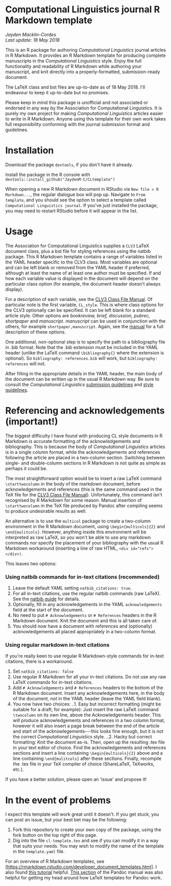# Computational Linguistics journal R Markdown template
_Jayden Macklin-Cordes_  
_Last update: 18 May 2018_

This is an R package for authoring *Computational Linguistics* journal articles in R Markdown. It provides an R Markdown template for producing complete manuscripts in the *Computational Linguistics* style. Enjoy the full functionality and readability of R Markdown while authoring your manuscript, and knit directly into a properly-formatted, submission-ready document.

The LaTeX class and bst files are up-to-date as of 18 May 2018. I'll endeavour to keep it up-to-date but no promises.

Please keep in mind this package is unofficial and not associated or endorsed in any way by the Association for Computational Linguistics. It is purely my own project for making *Computational Linguistics* articles easier to write in R Markdown. Anyone using this template for their own work takes full responsibility conforming with the journal submission format and guidelines.

# Installation

Download the package `devtools`, if you don't have it already.

Install the package in the R console with `devtools::install_github("JaydenM-C/CLtemplate")`

When opening a new R Markdown document in RStudio via `New file > R Markdown...`, the regular dialogue box will pop up. Navigate to `From template`, and you should see the option to select a template called `Computational Linguistics journal`. If you've just installed the package, you may need to restart RStudio before it will appear in the list.

# Usage

The Association for Computational Linguistics supplies a `CLV3` LaTeX document class, plus a bst file for styling references using the natbib package. This R Markdown template contains a range of variables listed in the YAML header specific to the CLV3 class. Most variables are optional and can be left blank or removed from the YAML header if preferred, although at least the name of at least one author must be specified. If and how each variable value is displayed in the document will depend on the particular class option (for example, the document header doesn't always display).

For a description of each variable, see the [CLV3 Class File Manual](http://cljournal.org/Docs/COLI-manual3.pdf). Of particular note is the first variable, `CL_style`. This is where class options for the CLV3 optionally can be specified. It can be left blank for a standard article style. Other options are *bookreview, brief, discussion, pubrec, shortpaper* and *manuscript*. *manuscript* can be used in conjunction with the others, for example `shortpaper,manuscript`. Again, see the [manual](http://cljournal.org/Docs/COLI-manual3.pdf) for a full description of these options.

One additional, non-optional step is to specify the path to a bibliography file in .bib format. Note that the .bib extension must be included in the YAML header (unlike the LaTeX command `\bibliography{}` where the extension is optional). So `bibliography: references.bib` will work, but `bibliography: references` will not.

After filling in the appropriate details in the YAML header, the main body of the document can be written up in the usual R Markdown way. Be sure to consult the *Computational Linguistics* [submission guidelines](http://cljournal.org/submissions.html) and [style guidelines](http://cljournal.org/style.html).

# Referencing and acknowledgements (important!)

The biggest difficulty I have found with producing CL style documents in R Markdown is accurate formatting of the acknowledgements and bibliography. This is because the body of *Computational Linguistics* articles is in a single column format, while the acknowledgements and references following the article are placed in a two-column section. Switching between single- and double-column sections in R Markdown is not quite as simple as perhaps it could be.

The most straightforward option would be to insert a raw LaTeX command `\starttwocolumn` in the body of the markdown document, before acknowledgements and references (this is the same command used in the TeX file for the [CLV3 Class File Manual](http://cljournal.org/Docs/COLI-manual3.pdf)). Unfortunately, this command isn't recognised by R Markdown for some reason. Manual insertion of `\starttwocolumn` in the TeX file produced by Pandoc after compiling seems to produce undesirable results as well.

An alternative is to use the `multicol` package to create a two-column environment in the R Markdown document, using `\begin{multicols}{2}` and `\end{mulitcols}`. However, anything inside this environment will be interpreted as raw LaTeX, so you won't be able to use any markdown commands nor specify the placement of your bibliography with the usual R Markdown workaround (inserting a line of raw HTML, `<div id="refs"></div>)`.

This leaves two options:

### Using natbib commands for in-text citations (recommended)

1. Leave the default YAML setting `natbib_citations: true`.
2. For all in-text citations, use the regular natbib commands (raw LaTeX). See the [natbib guide](https://www.cs.ox.ac.uk/people/gary.mirams/BibTex/natbib.pdf) for details.
3. Optionally, fill in any acknowledgements in the YAML `acknowledgements` field at the start of the document.
4. No need to put `# Acknowledgements` or `# References` headers in the R Markdown document. Knit the document and this is all taken care of.
5. You should now have a document with references and (optionally) acknowledgements all placed appropriately in a two-column format.

### Using regular markdown in-text citations

If you're really keen to use regular R Markdown-style commands for in-text citations, there is a workaround.

1. Set `natbib_citations: false`
2. Use regular R Markdown for all your in-text citations. Do not use any raw LaTeX commands for in-text citations.
3. Add `# Acknowledgements` and `# References` headers to the bottom of the R Markdown document. Insert any acknowledgements here, in the body of the document, *not* in the YAML header (leave the YAML field blank).
4. You now have two choices:
..1. Easy but incorrect formatting (might be suitable for a draft, for example): Just insert the raw LaTeX command `\twocolumn` on its own line, above the Acknowledgements header. This will produce acknowledgements and references in a two column format, however it will also insert a page break between the end of the article and start of the acknowlegements---this looks fine enough, but it is not the correct *Computational Linguistics* style.
..2. Hacky but correct formatting: Knit the document as-is. Then, open up the resulting .tex file in your text editor of choice. Find the acknowledgements and references sections and insert a line containing `\begin{multicols}{2}` above and a line containing `\end{mulitcols}` after these sections. Finally, recompile the .tex file in your TeX compiler of choice (ShareLaTeX, TeXworks, etc.).

If you have a better solution, please open an 'issue' and propose it!

# In the event of problems

I expect this template will work great until it doesn't. If you get stuck, you can post an issue, but your best bet may be the following:

1. Fork this repository to create your own copy of the package, using the fork button on the top right of this page.
2. Dig into the file `cl-template.tex` and see if you can modify it in a way that suits your needs. You may wish to modify the name of the template in the `template.yaml` file.

For an overview of R Markdown templates, see [https://rmarkdown.rstudio.com/developer_document_templates.html]. I also found [this tutorial](http://ismayc.github.io/ecots2k16/template_pkg/) helpful. [This section](http://pandoc.org/MANUAL.html#using-variables-in-templates) of the Pandoc manual was also helpful for getting my head around how LaTeX templates for Pandoc work.
